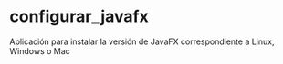 # configurar_javafx
Aplicación para instalar la versión de JavaFX correspondiente a Linux, Windows o Mac 
